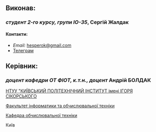 ## Виконав: 

### *студент 2-го курсу, групи IO-35*<span padding-right:5em></span>, **Сергій Жалдак**
#### **Контакти:**
- *Email:* hesperok@gmail.com
- [Телеграм](https://t.me/Hesperok)

## Керівник:

### *доцент кафедри ОТ ФІОТ, к.т.н., доцент*<span padding-right:5em></span> **Андрій БОЛДАК** 

[НТУУ "КИЇВСЬКИЙ ПОЛІТЕХНІЧНИЙ ІНСТИТУТ імені ІГОРЯ СІКОРСЬКОГО](https://kpi.ua/)

[Факультет інформатики та обчислювальної техніки](https://fiot.kpi.ua/)

[Кафедра обчислювальної техніки](https://comsys.kpi.ua/)

Київ
